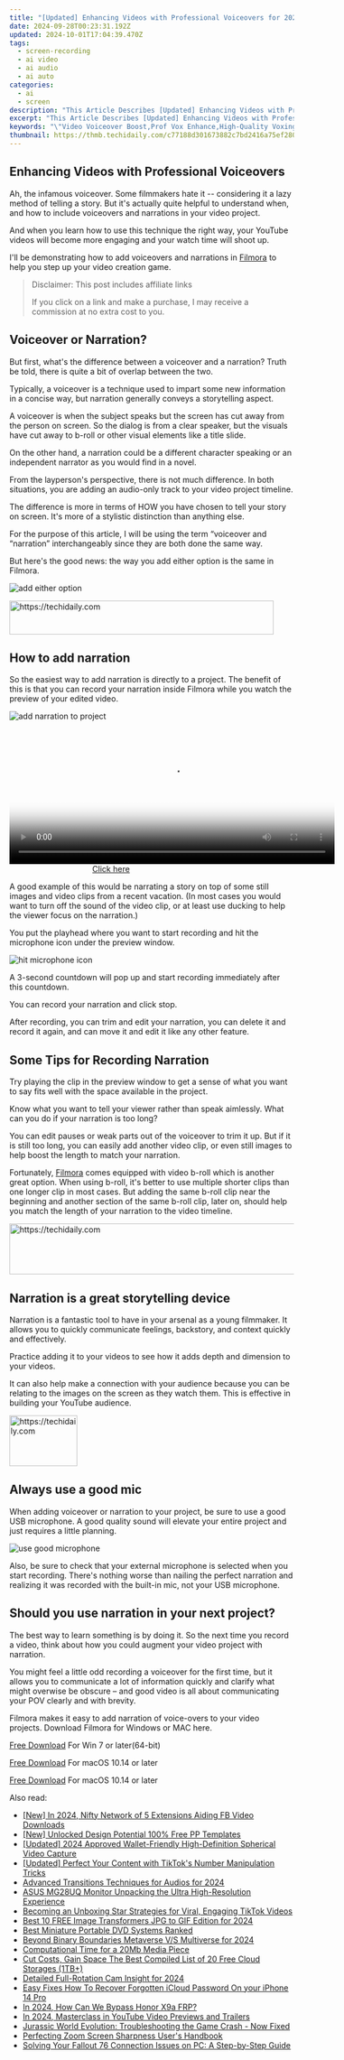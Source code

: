 ```yaml
---
title: "[Updated] Enhancing Videos with Professional Voiceovers for 2024"
date: 2024-09-28T00:23:31.192Z
updated: 2024-10-01T17:04:39.470Z
tags: 
  - screen-recording
  - ai video
  - ai audio
  - ai auto
categories: 
  - ai
  - screen
description: "This Article Describes [Updated] Enhancing Videos with Professional Voiceovers for 2024"
excerpt: "This Article Describes [Updated] Enhancing Videos with Professional Voiceovers for 2024"
keywords: "\"Video Voiceover Boost,Prof Vox Enhance,High-Quality Voxing,Professional Audio Amplify,Premium Vox Effects,Clear Vox Improvement,Expert Voiceup Upgrade\""
thumbnail: https://thmb.techidaily.com/c77188d301673882c7bd2416a75ef28040661515c1abbd2e8895dbfc72318af4.jpg
---
```


## Enhancing Videos with Professional Voiceovers

Ah, the infamous voiceover. Some filmmakers hate it -- considering it a lazy method of telling a story. But it's actually quite helpful to understand when, and how to include voiceovers and narrations in your video project.

And when you learn how to use this technique the right way, your YouTube videos will become more engaging and your watch time will shoot up.

I'll be demonstrating how to add voiceovers and narrations in [Filmora](https://tools.techidaily.com/wondershare/filmora/download/) to help you step up your video creation game.

>  Disclaimer: This post includes affiliate links
>
>  If you click on a link and make a purchase, I may receive a commission at no extra cost to you.
>

## Voiceover or Narration?

But first, what's the difference between a voiceover and a narration? Truth be told, there is quite a bit of overlap between the two.

Typically, a voiceover is a technique used to impart some new information in a concise way, but narration generally conveys a storytelling aspect.

A voiceover is when the subject speaks but the screen has cut away from the person on screen. So the dialog is from a clear speaker, but the visuals have cut away to b-roll or other visual elements like a title slide.

On the other hand, a narration could be a different character speaking or an independent narrator as you would find in a novel.

From the layperson's perspective, there is not much difference. In both situations, you are adding an audio-only track to your video project timeline.

The difference is more in terms of HOW you have chosen to tell your story on screen. It's more of a stylistic distinction than anything else.

For the purpose of this article, I will be using the term “voiceover and “narration” interchangeably since they are both done the same way.

But here's the good news: the way you add either option is the same in Filmora.

![add either option](https://images.wondershare.com/filmora/guide/get-started-with-filmora-01.png)

<!-- affiliate ads begin -->
<a href="https://bluettius.sjv.io/c/5597632/2139114/17108" target="_top" id="2139114">
  <img src="//a.impactradius-go.com/display-ad/17108-2139114" border="0" alt="https://techidaily.com" width="468" height="60"/>
</a>
<img height="0" width="0" src="https://bluettius.sjv.io/i/5597632/2139114/17108" style="position:absolute;visibility:hidden;" border="0" />
<!-- affiliate ads end -->

## How to add narration

So the easiest way to add narration is directly to a project. The benefit of this is that you can record your narration inside Filmora while you watch the preview of your edited video.

![add narration to project](https://images.wondershare.com/filmora/guide/stt-tts-srt-09.png)

<!-- affiliate ads begin -->
<span id="1982459">
					<video width="576" height="240" style="cursor:pointer"
           poster="//a.impactradius-go.com/display-clicktoplayimage/1982459.png"
           onclick="if(!this.playClicked){this.play();this.setAttribute('controls',true);this.playClicked=true;}">
	   <source src="//a.impactradius-go.com/display-ad/22993-1982459">
	   <img src="//a.impactradius-go.com/display-clicktoplayimage/1982459.png" style="border: none; height: 100%; width: 100%; object-fit: contain">
	</video>
	<div style="width:360px;text-align:center"><a href="javascript:window.open(decodeURIComponent('https%3A%2F%2Fhomestyler.sjv.io%2Fc%2F5597632%2F1982459%2F22993'), '_blank');void(0);">Click here</a></div>
</span>
<img height="0" width="0" src="https://imp.pxf.io/i/5597632/1982459/22993" style="position:absolute;visibility:hidden;" border="0" />
<!-- affiliate ads end -->

A good example of this would be narrating a story on top of some still images and video clips from a recent vacation. (In most cases you would want to turn off the sound of the video clip, or at least use ducking to help the viewer focus on the narration.)

You put the playhead where you want to start recording and hit the microphone icon under the preview window.

![hit microphone icon](https://images.wondershare.com/filmora/guide/stt-tts-srt-08.png)

A 3-second countdown will pop up and start recording immediately after this countdown.

You can record your narration and click stop.

After recording, you can trim and edit your narration, you can delete it and record it again, and can move it and edit it like any other feature.

## Some Tips for Recording Narration

Try playing the clip in the preview window to get a sense of what you want to say fits well with the space available in the project.

Know what you want to tell your viewer rather than speak aimlessly. What can you do if your narration is too long?

You can edit pauses or weak parts out of the voiceover to trim it up. But if it is still too long, you can easily add another video clip, or even still images to help boost the length to match your narration.

Fortunately, [Filmora](https://tools.techidaily.com/wondershare/filmora/download/) comes equipped with video b-roll which is another great option. When using b-roll, it's better to use multiple shorter clips than one longer clip in most cases. But adding the same b-roll clip near the beginning and another section of the same b-roll clip, later on, should help you match the length of your narration to the video timeline.

<!-- affiliate ads begin -->
<a href="https://aidotcom.pxf.io/c/5597632/2134500/19576" target="_top" id="2134500">
  <img src="//a.impactradius-go.com/display-ad/19576-2134500" border="0" alt="https://techidaily.com" width="600" height="90"/>
</a>
<img height="0" width="0" src="https://aidotcom.pxf.io/i/5597632/2134500/19576" style="position:absolute;visibility:hidden;" border="0" />
<!-- affiliate ads end -->

## Narration is a great storytelling device

Narration is a fantastic tool to have in your arsenal as a young filmmaker. It allows you to quickly communicate feelings, backstory, and context quickly and effectively.

Practice adding it to your videos to see how it adds depth and dimension to your videos.

It can also help make a connection with your audience because you can be relating to the images on the screen as they watch them. This is effective in building your YouTube audience.

<!-- affiliate ads begin -->
<a href="https://25home.pxf.io/c/5597632/2148635/16836" target="_top" id="2148635">
  <img src="//a.impactradius-go.com/display-ad/16836-2148635" border="0" alt="https://techidaily.com" width="120" height="90"/>
</a>
<img height="0" width="0" src="https://25home.pxf.io/i/5597632/2148635/16836" style="position:absolute;visibility:hidden;" border="0" />
<!-- affiliate ads end -->

## Always use a good mic

When adding voiceover or narration to your project, be sure to use a good USB microphone. A good quality sound will elevate your entire project and just requires a little planning.

![use good microphone](https://images.wondershare.com/filmora/article-images/2022/11/use-good-microphone.jpg)

Also, be sure to check that your external microphone is selected when you start recording. There's nothing worse than nailing the perfect narration and realizing it was recorded with the built-in mic, not your USB microphone.

## Should you use narration in your next project?

The best way to learn something is by doing it. So the next time you record a video, think about how you could augment your video project with narration.

You might feel a little odd recording a voiceover for the first time, but it allows you to communicate a lot of information quickly and clarify what might overwise be obscure – and good video is all about communicating your POV clearly and with brevity.

Filmora makes it easy to add narration of voice-overs to your video projects. Download Filmora for Windows or MAC here.

[Free Download](https://tools.techidaily.com/wondershare/filmora/download/) For Win 7 or later(64-bit)

[Free Download](https://tools.techidaily.com/wondershare/filmora/download/) For macOS 10.14 or later

[Free Download](https://tools.techidaily.com/wondershare/filmora/download/) For macOS 10.14 or later

<ins class="adsbygoogle"
     style="display:block"
     data-ad-format="autorelaxed"
     data-ad-client="ca-pub-7571918770474297"
     data-ad-slot="1223367746"></ins>

<ins class="adsbygoogle"
     style="display:block"
     data-ad-format="autorelaxed"
     data-ad-client="ca-pub-7571918770474297"
     data-ad-slot="1223367746"></ins>



<ins class="adsbygoogle"
     style="display:block"
     data-ad-client="ca-pub-7571918770474297"
     data-ad-slot="8358498916"
     data-ad-format="auto"
     data-full-width-responsive="true"></ins>


<span class="atpl-alsoreadstyle">Also read:</span>
<div><ul>
<li><a href="https://facebook-clips.techidaily.com/new-in-2024-nifty-network-of-5-extensions-aiding-fb-video-downloads/"><u>[New] In 2024, Nifty Network of 5 Extensions Aiding FB Video Downloads</u></a></li>
<li><a href="https://some-skills.techidaily.com/new-unlocked-design-potential-100-free-pp-templates/"><u>[New] Unlocked Design Potential 100% Free PP Templates</u></a></li>
<li><a href="https://article-posts.techidaily.com/updated-2024-approved-wallet-friendly-high-definition-spherical-video-capture/"><u>[Updated] 2024 Approved Wallet-Friendly High-Definition Spherical Video Capture</u></a></li>
<li><a href="https://extra-guidance.techidaily.com/updated-perfect-your-content-with-tiktoks-number-manipulation-tricks/"><u>[Updated] Perfect Your Content with TikTok's Number Manipulation Tricks</u></a></li>
<li><a href="https://article-files.techidaily.com/advanced-transitions-techniques-for-audios-for-2024/"><u>Advanced Transitions Techniques for Audios for 2024</u></a></li>
<li><a href="https://article-files.techidaily.com/asus-mg28uq-monitor-unpacking-the-ultra-high-resolution-experience/"><u>ASUS MG28UQ Monitor Unpacking the Ultra High-Resolution Experience</u></a></li>
<li><a href="https://article-files.techidaily.com/becoming-an-unboxing-star-strategies-for-viral-engaging-tiktok-videos/"><u>Becoming an Unboxing Star Strategies for Viral, Engaging TikTok Videos</u></a></li>
<li><a href="https://article-files.techidaily.com/best-10-free-image-transformers-jpg-to-gif-edition-for-2024/"><u>Best 10 FREE Image Transformers JPG to GIF Edition for 2024</u></a></li>
<li><a href="https://article-files.techidaily.com/best-miniature-portable-dvd-systems-ranked/"><u>Best Miniature Portable DVD Systems Ranked</u></a></li>
<li><a href="https://article-files.techidaily.com/beyond-binary-boundaries-metaverse-vs-multiverse-for-2024/"><u>Beyond Binary Boundaries Metaverse V/S Multiverse for 2024</u></a></li>
<li><a href="https://article-files.techidaily.com/computational-time-for-a-20mb-media-piece/"><u>Computational Time for a 20Mb Media Piece</u></a></li>
<li><a href="https://article-files.techidaily.com/cut-costs-gain-space-the-best-compiled-list-of-20-free-cloud-storages-1tbplus/"><u>Cut Costs, Gain Space The Best Compiled List of 20 Free Cloud Storages (1TB+)</u></a></li>
<li><a href="https://article-files.techidaily.com/detailed-full-rotation-cam-insight-for-2024/"><u>Detailed Full-Rotation Cam Insight for 2024</u></a></li>
<li><a href="https://activate-lock.techidaily.com/easy-fixes-how-to-recover-forgotten-icloud-password-on-your-iphone-14-pro-by-drfone-ios/"><u>Easy Fixes How To Recover Forgotten iCloud Password On your iPhone 14 Pro</u></a></li>
<li><a href="https://bypass-frp.techidaily.com/in-2024-how-can-we-bypass-honor-x9a-frp-by-drfone-android/"><u>In 2024, How Can We Bypass Honor X9a FRP?</u></a></li>
<li><a href="https://youtube-stream.techidaily.com/in-2024-masterclass-in-youtube-video-previews-and-trailers/"><u>In 2024, Masterclass in YouTube Video Previews and Trailers</u></a></li>
<li><a href="https://win-able.techidaily.com/jurassic-world-evolution-troubleshooting-the-game-crash-now-fixed/"><u>Jurassic World Evolution: Troubleshooting the Game Crash - Now Fixed</u></a></li>
<li><a href="https://extra-lessons.techidaily.com/perfecting-zoom-screen-sharpness-users-handbook/"><u>Perfecting Zoom Screen Sharpness User's Handbook</u></a></li>
<li><a href="https://win-able.techidaily.com/solving-your-fallout-76-connection-issues-on-pc-a-step-by-step-guide/"><u>Solving Your Fallout 76 Connection Issues on PC: A Step-by-Step Guide</u></a></li>
</ul></div>

